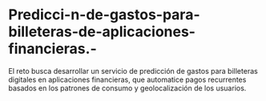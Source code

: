 # Predicci-n-de-gastos-para-billeteras-de-aplicaciones-financieras.-
El reto busca desarrollar un servicio de predicción de gastos para billeteras digitales en aplicaciones financieras, que automatice pagos recurrentes basados en los patrones de consumo y geolocalización de los usuarios. 
